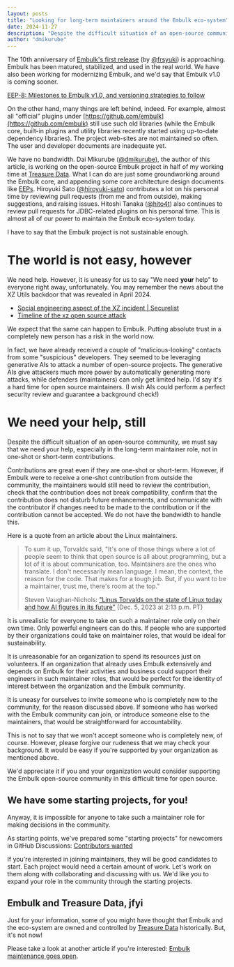 ```yaml
---
layout: posts
title: "Looking for long-term maintainers around the Embulk eco-system"
date: 2024-11-27
description: "Despite the difficult situation of an open-source community, we must say that we need your help, especially in the long-term maintainer role, not in one-shot or short-term contributions."
author: "dmikurube"
---
```


The 10th anniversary of [Embulk's first release](https://github.com/embulk/embulk/releases/tag/v0.1.0) (by [@frsyuki](https://github.com/frsyuki)) is approaching. Embulk has been matured, stabilized, and used in the real world. We have also been working for modernizing Embulk, and we'd say that Embulk v1.0 is coming sooner.

[EEP-8: Milestones to Embulk v1.0, and versioning strategies to follow](https://github.com/embulk/embulk/blob/master/docs/eeps/eep-0008.md)

On the other hand, many things are left behind, indeed. For example, almost all "official" plugins under [https://github.com/embulk](https://github.com/embulk) still use such old libraries (while the Embulk core, built-in plugins and utility libraries recently started using up-to-date dependency libraries). The project web-sites are not maintained so often. The user and developer documents are inadequate yet.

We have no bandwidth. Dai Mikurube ([@dmikurube](https://github.com/dmikurube)), the author of this article, is working on the open-source Embulk project in half of my working time at [Treasure Data](https://www.treasuredata.com/). What I can do are just some groundworking around the Embulk core, and appending some core architecture design documents like [EEPs](https://github.com/embulk/embulk/tree/master/docs/eeps). Hiroyuki Sato ([@hiroyuki-sato](https://github.com/hiroyuki-sato)) contributes a lot on his personal time by reviewing pull requests (from me and from outside), making suggestions, and raising issues. Hitoshi Tanaka ([@hito4t](https://github.com/hito4t)) also continues to review pull requests for JDBC-related plugins on his personal time. This is almost all of our power to maintain the Embulk eco-system today.

I have to say that the Embulk project is not sustainable enough.

The world is not easy, however
===============================

We need help. However, it is uneasy for us to say "We need **your** help" to everyone right away, unfortunately. You may remember the news about the XZ Utils backdoor that was revealed in April 2024.

* [Social engineering aspect of the XZ incident | Securelist](https://securelist.com/xz-backdoor-story-part-2-social-engineering/112476/)
* [Timeline of the xz open source attack](https://research.swtch.com/xz-timeline)

We expect that the same can happen to Embulk. Putting absolute trust in a completely new person has a risk in the world now.

In fact, we have already received a couple of "malicious-looking" contacts from some "suspicious" developers. They seemed to be leveraging generative AIs to attack a number of open-source projects. The generative AIs give attackers much more power by automatically generating more attacks, while defenders (maintainers) can only get limited help. I'd say it's a hard time for open source maintainers. (I wish AIs could perform a perfect security review and guarantee a background check!)

We need your help, still
=========================

Despite the difficult situation of an open-source community, we must say that we need your help, especially in the long-term maintainer role, not in one-shot or short-term contributions.

Contributions are great even if they are one-shot or short-term. However, if Embulk were to receive a one-shot contribution from outside the community, the maintainers would still need to review the contribution, check that the contribution does not break compatibility, confirm that the contribution does not disturb future enhancements, and communicate with the contributor if changes need to be made to the contribution or if the contribution cannot be accepted. We do not have the bandwidth to handle this.

Here is a quote from an article about the Linux maintainers.

> To sum it up, Torvalds said, "It's one of those things where a lot of people seem to think that open source is all about programming, but a lot of it is about communication, too. Maintainers are the ones who translate. I don't necessarily mean language. I mean, the context, the reason for the code. That makes for a tough job. But, if you want to be a maintainer, trust me, there's room at the top."
>
> Steven Vaughan-Nichols: ["Linus Torvalds on the state of Linux today and how AI figures in its future"](https://www.zdnet.com/article/linus-torvalds-on-state-of-linux-today-and-how-ai-figures-in-its-future/) (Dec. 5, 2023 at 2:13 p.m. PT)

It is unrealistic for everyone to take on such a maintainer role only on their own time. Only powerful engineers can do this. If people who are supported by their organizations could take on maintainer roles, that would be ideal for sustainability.

It is unreasonable for an organization to spend its resources just on volunteers. If an organization that already uses Embulk extensively and depends on Embulk for their activities and business could support their engineers in such maintainer roles, that would be perfect for the identity of interest between the organization and the Embulk community.

It is uneasy for ourselves to invite someone who is completely new to the community, for the reason discussed above. If someone who has worked with the Embulk community can join, or introduce someone else to the maintainers, that would be straightforward for accountability.

This is not to say that we won't accept someone who is completely new, of course. However, please forgive our rudeness that we may check your background. It would be easy if you're supported by your organization as mentioned above.

We'd appreciate it if you and your organization would consider supporting the Embulk open-source community in this difficult time for open source.

We have some starting projects, for you!
-----------------------------------------

Anyway, it is impossible for anyone to take such a maintainer role for making decisions in the community.

As starting points, we've prepared some "starting projects" for newcomers in GitHub Discussions: [Contributors wanted](https://github.com/orgs/embulk/discussions/categories/contributors-wanted)

If you're interested in joining maintainers, they will be good candidates to start. Each project would need a certain amount of work. Let's work on them along with collaborating and discussing with us. We'd like you to expand your role in the community through the starting projects.

Embulk and Treasure Data, jfyi
-------------------------------

Just for your information, some of you might have thought that Embulk and the eco-system are owned and controlled by [Treasure Data](https://www.treasuredata.com/) historically. But, it's not now!

Please take a look at another article if you're interested: [Embulk maintenance goes open](https://www.embulk.org/articles/2023/03/10/embulk-maintenance-gets-open.html).
